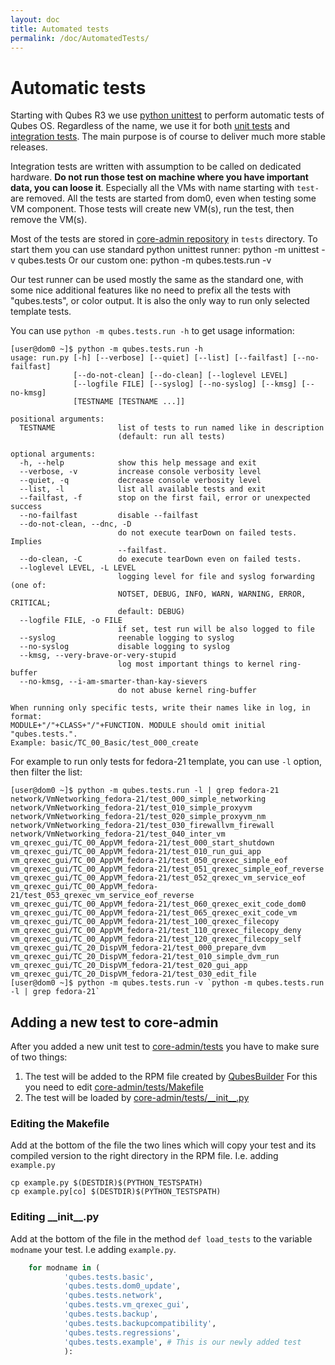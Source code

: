 ```yaml
---
layout: doc
title: Automated tests
permalink: /doc/AutomatedTests/
---
```


Automatic tests
===============

Starting with Qubes R3 we use [python unittest](TODO) to perform automatic
tests of Qubes OS. Regardless of the name, we use it for both [unit
tests](https://en.wikipedia.org/wiki/Unit_tests) and [integration
tests](https://en.wikipedia.org/wiki/Integration_tests). The main purpose is of
course to deliver much more stable releases.

Integration tests are written with assumption to be called on dedicated
hardware. **Do not run those test on machine where you have important data, you
can loose it**. Especially all the VMs with name starting with `test-` are
removed. All the tests are started from dom0, even when testing some VM
component. Those tests will create new VM(s), run the test, then remove the VM(s).

Most of the tests are stored in [core-admin
repository](https://github.com/QubesOS/qubes-core-admin/tree/master/tests) in
`tests` directory. To start them you can use standard python unittest runner:
    python -m unittest -v qubes.tests
Or our custom one:
    python -m qubes.tests.run -v

Our test runner can be used mostly the same as the standard one, with some nice
additional features like no need to prefix all the tests with "qubes.tests", or
color output. It is also the only way to run only selected template tests.

You can use `python -m qubes.tests.run -h` to get usage information:

    [user@dom0 ~]$ python -m qubes.tests.run -h
    usage: run.py [-h] [--verbose] [--quiet] [--list] [--failfast] [--no-failfast]
                  [--do-not-clean] [--do-clean] [--loglevel LEVEL]
                  [--logfile FILE] [--syslog] [--no-syslog] [--kmsg] [--no-kmsg]
                  [TESTNAME [TESTNAME ...]]

    positional arguments:
      TESTNAME              list of tests to run named like in description
                            (default: run all tests)

    optional arguments:
      -h, --help            show this help message and exit
      --verbose, -v         increase console verbosity level
      --quiet, -q           decrease console verbosity level
      --list, -l            list all available tests and exit
      --failfast, -f        stop on the first fail, error or unexpected success
      --no-failfast         disable --failfast
      --do-not-clean, --dnc, -D
                            do not execute tearDown on failed tests. Implies
                            --failfast.
      --do-clean, -C        do execute tearDown even on failed tests.
      --loglevel LEVEL, -L LEVEL
                            logging level for file and syslog forwarding (one of:
                            NOTSET, DEBUG, INFO, WARN, WARNING, ERROR, CRITICAL;
                            default: DEBUG)
      --logfile FILE, -o FILE
                            if set, test run will be also logged to file
      --syslog              reenable logging to syslog
      --no-syslog           disable logging to syslog
      --kmsg, --very-brave-or-very-stupid
                            log most important things to kernel ring-buffer
      --no-kmsg, --i-am-smarter-than-kay-sievers
                            do not abuse kernel ring-buffer

    When running only specific tests, write their names like in log, in format:
    MODULE+"/"+CLASS+"/"+FUNCTION. MODULE should omit initial "qubes.tests.".
    Example: basic/TC_00_Basic/test_000_create

For example to run only tests for fedora-21 template, you can use `-l` option, then filter the list:

    [user@dom0 ~]$ python -m qubes.tests.run -l | grep fedora-21
    network/VmNetworking_fedora-21/test_000_simple_networking
    network/VmNetworking_fedora-21/test_010_simple_proxyvm
    network/VmNetworking_fedora-21/test_020_simple_proxyvm_nm
    network/VmNetworking_fedora-21/test_030_firewallvm_firewall
    network/VmNetworking_fedora-21/test_040_inter_vm
    vm_qrexec_gui/TC_00_AppVM_fedora-21/test_000_start_shutdown
    vm_qrexec_gui/TC_00_AppVM_fedora-21/test_010_run_gui_app
    vm_qrexec_gui/TC_00_AppVM_fedora-21/test_050_qrexec_simple_eof
    vm_qrexec_gui/TC_00_AppVM_fedora-21/test_051_qrexec_simple_eof_reverse
    vm_qrexec_gui/TC_00_AppVM_fedora-21/test_052_qrexec_vm_service_eof
    vm_qrexec_gui/TC_00_AppVM_fedora-21/test_053_qrexec_vm_service_eof_reverse
    vm_qrexec_gui/TC_00_AppVM_fedora-21/test_060_qrexec_exit_code_dom0
    vm_qrexec_gui/TC_00_AppVM_fedora-21/test_065_qrexec_exit_code_vm
    vm_qrexec_gui/TC_00_AppVM_fedora-21/test_100_qrexec_filecopy
    vm_qrexec_gui/TC_00_AppVM_fedora-21/test_110_qrexec_filecopy_deny
    vm_qrexec_gui/TC_00_AppVM_fedora-21/test_120_qrexec_filecopy_self
    vm_qrexec_gui/TC_20_DispVM_fedora-21/test_000_prepare_dvm
    vm_qrexec_gui/TC_20_DispVM_fedora-21/test_010_simple_dvm_run
    vm_qrexec_gui/TC_20_DispVM_fedora-21/test_020_gui_app
    vm_qrexec_gui/TC_20_DispVM_fedora-21/test_030_edit_file
    [user@dom0 ~]$ python -m qubes.tests.run -v `python -m qubes.tests.run -l | grep fedora-21`


## Adding a new test to core-admin
After you added a new unit test to [core-admin/tests](https://github.com/QubesOS/qubes-core-admin/tree/master/tests) 
you have to make sure of two things:

1. The test will be added to the RPM file created by [QubesBuilder](/doc/QubesBuilder/) 
For this you need to edit [core-admin/tests/Makefile](https://github.com/QubesOS/qubes-core-admin/tree/master/tests/Makefile)
2. The test will be loaded by [core-admin/tests/\_\_init\_\_.py](https://github.com/QubesOS/qubes-core-admin/tree/master/tests/__init__.py)

### Editing the  Makefile
Add at the bottom of the file the two lines which will copy your test and its
compiled version to the right directory in the RPM file. I.e. adding `example.py`

    cp example.py $(DESTDIR)$(PYTHON_TESTSPATH)
    cp example.py[co] $(DESTDIR)$(PYTHON_TESTSPATH)


### Editing \_\_init\_\_.py
Add at the bottom of the file in the method `def load_tests` to the variable
`modname` your test. I.e adding `example.py`.
```python
    for modname in (
            'qubes.tests.basic',
            'qubes.tests.dom0_update',
            'qubes.tests.network',
            'qubes.tests.vm_qrexec_gui',
            'qubes.tests.backup',
            'qubes.tests.backupcompatibility',
            'qubes.tests.regressions',
            'qubes.tests.example', # This is our newly added test
            ):
```
